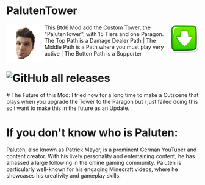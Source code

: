 # PalutenTower

<a href="https://github.com/Bergbauer22/PalutenMod/releases/download/v0.1.4/PalutenMod.dll">
    <img align="left" alt="Icon" height="100" src="Icon.png">
    <img align="right" alt="Download" height="75" src="https://raw.githubusercontent.com/gurrenm3/BTD-Mod-Helper/master/BloonsTD6%20Mod%20Helper/Resources/DownloadBtn.png">
    
    


</a>




This Btd6 Mod add the Custom Tower, the "PalutenTower", with 15 Tiers and one Paragon.
The Top Path is a Damage Dealer Path | 
The Middle Path is a Path where you must play very active | 
The Botton Path is a Supporter
<h1 aling="left"><img alt="GitHub all releases" height="25" src="https://img.shields.io/github/downloads/Bergbauer22/PalutenMod/total?label=Total%20Dowloads"></h1>
# The Future of this Mod:
I tried now for a long time to make a Cutscene that plays when you upgrade the Tower to the Paragon but i just failed doing this so i want to make this in the future as an Update.







# If you don't know who is Paluten:
Paluten, also known as Patrick Mayer, is a prominent German YouTuber and content creator. With his lively personality and entertaining content, he has amassed a large following in the online gaming community. Paluten is particularly well-known for his engaging Minecraft videos, where he showcases his creativity and gameplay skills.


